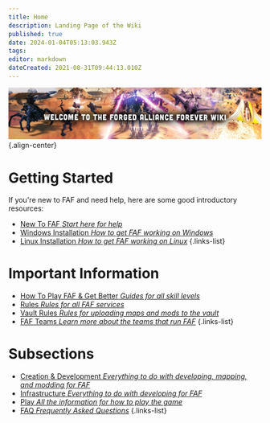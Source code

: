 ```yaml
---
title: Home
description: Landing Page of the Wiki
published: true
date: 2024-01-04T05:13:03.943Z
tags: 
editor: markdown
dateCreated: 2021-08-31T09:44:13.010Z
---
```


![wiki-banner.jpg](/images/wiki-banner.jpg){.align-center}

# Getting Started
If you're new to FAF and need help, here are some good introductory resources:

- [New To FAF *Start here for help*](https://wiki.faforever.com/en/Play/Learning/New-To-FAF)
- [Windows Installation *How to get FAF working on Windows*](https://wiki.faforever.com/en/Play/Windows-Install)
- [Linux Installation *How to get FAF working on Linux*](https://wiki.faforever.com/en/Play/Linux-Install)
{.links-list}


# Important Information

- [How To Play FAF & Get Better *Guides for all skill levels*](https://wiki.faforever.com/en/Play/Learning/Learning-SupCom)
- [Rules *Rules for all FAF services*](https://wiki.faforever.com/en/Play/FAF-Rules)
- [Vault Rules *Rules for uploading maps and mods to the vault*](https://wiki.faforever.com/en/Development/Vault/Rules)
- [FAF Teams *Learn more about the teams that run FAF*](https://wiki.faforever.com/en/Infrastructure/FAF-Teams)
{.links-list}


# Subsections

- [Creation & Development *Everything to do with developing, mapping, and modding for FAF*](https://wiki.faforever.com/en/Development)
- [Infrastructure *Everything to do with developing for FAF*](https://wiki.faforever.com/en/Infrastructure)
- [Play *All the information for how to play the game*](https://wiki.faforever.com/en/Play)
- [FAQ *Frequently Asked Questions*](https://wiki.faforever.com/en/FAQ)
{.links-list}